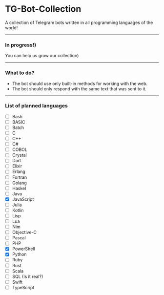 # TG-Bot-Collection
A collection of Telegram bots written in all programming languages of the world!
___

### In progress!)
You can help us grow our collection)
___

### What to do?
- The bot should use only built-in methods for working with the web.
- The bot should only respond with the same text that was sent to it.
___

### List of planned languages

- [ ] Bash
- [ ] BASIC
- [ ] Batch
- [ ] C
- [ ] C++
- [ ] C#
- [ ] COBOL
- [ ] Crystal
- [ ] Dart
- [ ] Elixir
- [ ] Erlang
- [ ] Fortran
- [ ] Golang
- [ ] Haskel
- [ ] Java
- [x] JavaScript
- [ ] Julia
- [ ] Kotlin
- [ ] Lisp
- [ ] Lua
- [ ] Nim
- [ ] Objective-C
- [ ] Pascal
- [ ] PHP
- [x] PowerShell 
- [x] Python
- [ ] Ruby
- [ ] Rust
- [ ] Scala
- [ ] SQL (Is it real?)
- [ ] Swift
- [ ] TypeScript
